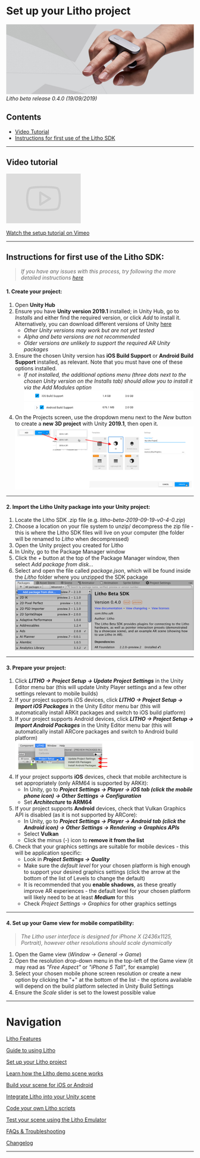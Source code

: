 # Set up your Litho project

[![Banner image](../Images/banner.jpg)](#)
_Litho beta release 0.4.0 (19/09/2019)_

## Contents

* [Video Tutorial](#video-tutorial)
* [Instructions for first use of the Litho SDK](#instructions-for-first-use-of-the-litho-sdk)

---

## Video tutorial

<a href="https://vimeo.com/361262684" target="_blank">![Link to video](../Images/Icons/vimeo_small.png)

Watch the setup tutorial on Vimeo</a>

---

## Instructions for first use of the Litho SDK:

> _If you have any issues with this process, try following the more detailed instructions [here](ProjectSetupDetailed.md)_

#### 1. Create your project:

1. Open **Unity Hub**
2. Ensure you have **Unity version 2019.1** installed; in Unity Hub, go to _Installs_ and either find the required version, or click _Add_ to install  it. Alternatively, you can download different versions of Unity [here](https://unity3d.com/get-unity/download/archive) 
    - _Other Unity versions may work but are not yet tested_
    - _Alpha and beta versions are not recommended_ 
    - _Older versions are unlikely to support the required AR Unity packages_
3. Ensure the chosen Unity version has **iOS Build Support** or **Android Build Support** installed, as relevant. Note that you must have one of these options installed.
    - _If not installed, the additional options menu (three dots next to the chosen Unity version on the Installs tab) should allow you to install it via the _Add Modules_ option_
    [![ios support](../Images/Editor/iOSSupport.png)](#)
    [![android support](../Images/Editor/AndroidSupport.png)](#)
4. On the Projects screen, use the dropdown menu next to the _New_ button to create a **new 3D project** with Unity **2019.1**, then open it.
[![Create a new project](../Images/Editor/CreateNewProject.png)](#)

---

#### 2. Import the Litho Unity package into your Unity project:

1. Locate the Litho SDK .zip file (e.g. _litho-beta-2019-09-19-v0-4-0.zip_)
2. Choose a location on your file system to unzip/ decompress the zip file - this is where the Litho SDK files will live on your computer (the folder will be renamed to _Litho_ when decompressed)
3. Open the Unity project you created for Litho
4. In Unity, go to the Package Manager window
5. Click the _+_ button at the top of the Package Manager window, then select _Add package from disk..._
6. Select and open the file called _package.json_, which will be found inside the _Litho_ folder where you unzipped the SDK package
[![Add package from disk](../Images/Editor/AddPackageFromDisk.png)](#)

---

#### 3. Prepare your project:

1. Click **_LITHO -> Project Setup -> Update Project Settings_** in the Unity Editor menu bar (this will update Unity Player settings and a few other settings relevant to mobile builds)
2. If your project supports iOS devices, click **_LITHO -> Project Setup -> Import iOS Packages_** in the Unity Editor menu bar (this will automatically install ARKit packages and switch to iOS build platform)
3. If your project supports Android devices, click **_LITHO -> Project Setup -> Import Android Packages_** in the Unity Editor menu bar (this will automatically install ARCore packages and switch to Android build platform)
[![project setup](../Images/Editor/ProjectSetup.png)](#)
4. If your project supports **iOS** devices, check that mobile architecture is set appropriately (only ARM64 is supported by ARKit):
    - In Unity, go to **_Project Settings -> Player -> iOS tab (click the mobile phone icon) -> Other Settings -> Configuration_**
    - Set **_Architecture_ to ARM64**
5. If your project supports **Android** devices, check that Vulkan Graphics API is disabled (as it is not supported by ARCore):
    - In Unity, go to **_Project Settings -> Player -> Android tab (click the Android icon) -> Other Settings -> Rendering -> Graphics APIs_**
    - Select **Vulkan**
    - Click the minus (_-_) icon to **remove it from the list**
6. Check that your graphics settings are suitable for mobile devices - this will be application specific:
    - Look in **_Project Settings -> Quality_**
    - Make sure the _default level_ for your chosen platform is high enough to support your desired graphics settings (click the arrow at the bottom of the list of Levels to change the default)
    - It is recommended that you **enable shadows**, as these greatly improve AR experiences - the default level for your chosen platform will likely need to be at least **_Medium_** for this
    - Check _Project Settings -> Graphics_ for other graphics settings

---

#### 4. Set up your Game view for mobile compatibility:

>_The Litho user interface is designed for iPhone X (2436x1125, Portrait), however other resolutions should scale dynamically_

1. Open the Game view (_Window -> General -> Game_)
2. Open the resolution drop-down menu in the top-left of the Game view (it may read as _"Free Aspect"_ or _"iPhone 5 Tall"_, for example)
3. Select your chosen mobile phone screen resolution or create a new option by clicking the "+" at the bottom of the list - the options available will depend on the build platform selected in Unity Build Settings
4. Ensure the _Scale_ slider is set to the lowest possible value

---

# Navigation

[Litho Features](../Features/README.md)

[Guide to using Litho](UsingLitho.md)

[Set up your Litho project](ProjectSetup.md)

[Learn how the Litho demo scene works](DemoScene.md)

[Build your scene for iOS or Android](BuildInstructions.md)

[Integrate Litho into your Unity scene](UnityIntegration.md)

[Code your own Litho scripts](UnityScripting.md)

[Test your scene using the Litho Emulator](../Features/LithoEmulator.md)

[FAQs & Troubleshooting](FAQ.md)

[Changelog](../Changelog.md)

---
